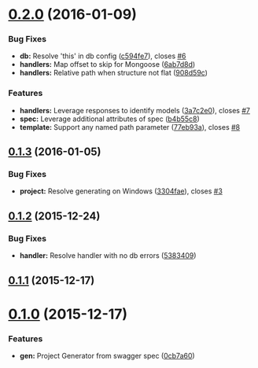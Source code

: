 <a name="0.2.0"></a>
# [0.2.0](https://github.com/kenjones-cisco/generator-swagapi/compare/v0.1.3...v0.2.0) (2016-01-09)


### Bug Fixes

* **db:** Resolve 'this' in db config ([c594fe7](https://github.com/kenjones-cisco/generator-swagapi/commit/c594fe7)), closes [#6](https://github.com/kenjones-cisco/generator-swagapi/issues/6)
* **handlers:** Map offset to skip for Mongoose ([6ab7d8d](https://github.com/kenjones-cisco/generator-swagapi/commit/6ab7d8d))
* **handlers:** Relative path when structure not flat ([908d59c](https://github.com/kenjones-cisco/generator-swagapi/commit/908d59c))

### Features

* **handlers:** Leverage responses to identify models ([3a7c2e0](https://github.com/kenjones-cisco/generator-swagapi/commit/3a7c2e0)), closes [#7](https://github.com/kenjones-cisco/generator-swagapi/issues/7)
* **spec:** Leverage additional attributes of spec ([b4b55c8](https://github.com/kenjones-cisco/generator-swagapi/commit/b4b55c8))
* **template:** Support any named path parameter ([77eb93a](https://github.com/kenjones-cisco/generator-swagapi/commit/77eb93a)), closes [#8](https://github.com/kenjones-cisco/generator-swagapi/issues/8)



<a name="0.1.3"></a>
## [0.1.3](https://github.com/kenjones-cisco/generator-swagapi/compare/v0.1.2...v0.1.3) (2016-01-05)


### Bug Fixes

* **project:** Resolve generating on Windows ([3304fae](https://github.com/kenjones-cisco/generator-swagapi/commit/3304fae)), closes [#3](https://github.com/kenjones-cisco/generator-swagapi/issues/3)



<a name="0.1.2"></a>
## [0.1.2](https://github.com/kenjones-cisco/generator-swagapi/compare/v0.1.1...v0.1.2) (2015-12-24)


### Bug Fixes

* **handler:** Resolve handler with no db errors ([5383409](https://github.com/kenjones-cisco/generator-swagapi/commit/5383409))



<a name="0.1.1"></a>
## [0.1.1](https://github.com/kenjones-cisco/generator-swagapi/compare/v0.1.0...v0.1.1) (2015-12-17)




<a name="0.1.0"></a>
# [0.1.0](https://github.com/kenjones-cisco/generator-swagapi/compare/0cb7a60...v0.1.0) (2015-12-17)


### Features

* **gen:** Project Generator from swagger spec ([0cb7a60](https://github.com/kenjones-cisco/generator-swagapi/commit/0cb7a60))



